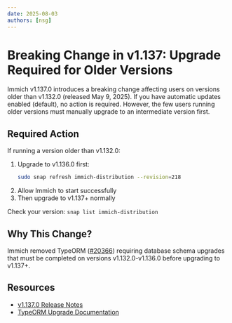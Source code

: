 ```yaml
---
date: 2025-08-03
authors: [nsg]
---
```


# Breaking Change in v1.137: Upgrade Required for Older Versions

Immich v1.137.0 introduces a breaking change affecting users on versions older than v1.132.0 (released May 9, 2025). If you have automatic updates enabled (default), no action is required. However, the few users running older versions must manually upgrade to an intermediate version first.

## Required Action

If running a version older than v1.132.0:

1. Upgrade to v1.136.0 first:
   ```bash
   sudo snap refresh immich-distribution --revision=218
   ```
2. Allow Immich to start successfully
3. Then upgrade to v1.137+ normally

Check your version: `snap list immich-distribution`

## Why This Change?

Immich removed TypeORM ([#20366](https://github.com/immich-app/immich/pull/20366)) requiring database schema upgrades that must be completed on versions v1.132.0-v1.136.0 before upgrading to v1.137+.

## Resources

- [v1.137.0 Release Notes](https://github.com/immich-app/immich/releases/tag/v1.137.0)
- [TypeORM Upgrade Documentation](https://immich.app/errors/#typeorm-upgrade)
